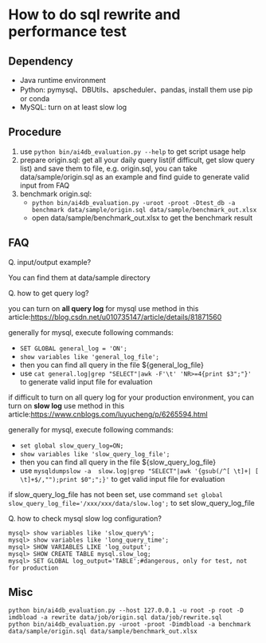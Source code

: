 
# How to do sql rewrite and performance test

## Dependency
* Java runtime environment
* Python: pymysql、DBUtils、apscheduler、pandas, install them use pip or conda
* MySQL: turn on at least slow log

## Procedure
1. use ```python bin/ai4db_evaluation.py --help``` to get script usage help
2. prepare origin.sql: get all your daily query list(if difficult, get slow query list) and save them to file, e.g. origin.sql, you can take data/sample/origin.sql as an example and find guide to generate valid input from FAQ
3. benchmark origin.sql: 
   - ```python bin/ai4db_evaluation.py -uroot -proot -Dtest_db -a benchmark data/sample/origin.sql data/sample/benchmark_out.xlsx```
   - open data/sample/benchmark_out.xlsx to get the benchmark result

## FAQ
Q. input/output example?

You can find them at data/sample directory

Q. how to get query log?

you can turn on **all query log** for mysql use method in this article:https://blog.csdn.net/u010735147/article/details/81871560

generally for mysql, execute following commands:
* ```SET GLOBAL general_log = 'ON'; ```
* ```show variables like 'general_log_file'; ```
* then you can find all query in the file ${general_log_file}
* use ```cat general.log|grep "SELECT"|awk -F'\t' 'NR>=4{print $3";"}'``` to generate valid input file for evaluation

if difficult to turn on all query log for your production environment, you can turn on **slow log** use method in this article:https://www.cnblogs.com/luyucheng/p/6265594.html

generally for mysql, execute following commands:
* ```set global slow_query_log=ON;```
* ```show variables like 'slow_query_log_file';```
* then you can find all query in the file ${slow_query_log_file}
* use ```mysqldumpslow -a  slow.log|grep "SELECT"|awk '{gsub(/^[ \t]+| [ \t]+$/,"");print $0";";}'``` to get valid input file for evaluation

if slow_query_log_file has not been set, use command ```set global slow_query_log_file='/xxx/xxx/data/slow.log';``` to set slow_query_log_file 


Q. how to check mysql slow log configuration?
```commandline
mysql> show variables like 'slow_query%';
mysql> show variables like 'long_query_time';
mysql> SHOW VARIABLES LIKE 'log_output';
mysql> SHOW CREATE TABLE mysql.slow_log;
mysql> SET GLOBAL log_output='TABLE';#dangerous, only for test, not for production
```

## Misc
```commandline
python bin/ai4db_evaluation.py --host 127.0.0.1 -u root -p root -D imdbload -a rewrite data/job/origin.sql data/job/rewrite.sql
python bin/ai4db_evaluation.py -uroot -proot -Dimdbload -a benchmark data/sample/origin.sql data/sample/benchmark_out.xlsx
```
